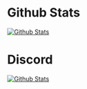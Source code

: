 # Github Stats
[![Github Stats](https://github-readme-stats.vercel.app/api/wakatime?username=AlexDevUwU&theme=tokyonight)](https://alexdevuwu.tk)
###
# Discord
[![Github Stats](https://lanyard-profile-readme.vercel.app/api/419176939497193472?animated=true)](https://discord.com/users/419176939497193472)
